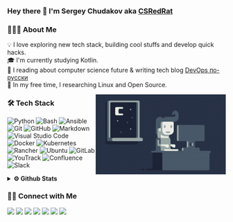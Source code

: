 ### Hey there 👋 I'm Sergey Chudakov aka [CSRedRat](https://github.com/CSRedRat)

### 👨🏻‍💻 About Me

💡 I love exploring new tech stack, building cool stuffs and develop quick hacks.\
🎓 I'm currently studying Kotlin.\
📰 I reading about computer science future & writing tech blog [DevOps по-русски](https://medium.com/ruopsdev)\
🐧 In my free time, I researching Linux and Open Source.

<img alt="Night Coding" src="https://raw.githubusercontent.com/CSRedRat/CSRedRat/master//Night-Coding.gif" align="right"/>

### 🛠 Tech Stack

![Python](https://img.shields.io/badge/-Python-05122A?style=flat&logo=python)
![Bash](https://img.shields.io/badge/-Bash-05122A?style=flat&logo=linux)
![Ansible](https://img.shields.io/badge/-Ansible-05122A?style=flat&logo=ansible)
![Git](https://img.shields.io/badge/-Git-05122A?style=flat&logo=git)
![GitHub](https://img.shields.io/badge/-GitHub-05122A?style=flat&logo=github)
![Markdown](https://img.shields.io/badge/-Markdown-05122A?style=flat&logo=markdown)
![Visual Studio Code](https://img.shields.io/badge/-Visual%20Studio%20Code-05122A?style=flat&logo=visual-studio-code&logoColor=007ACC)
![Docker](https://img.shields.io/badge/-Docker-05122A?style=flat&logo=docker)
![Kubernetes](https://img.shields.io/badge/-Kubernetes-05122A?style=flat&logo=kubernetes)
![Rancher](https://img.shields.io/badge/-Rancher-05122A?style=flat&logo=rancher)
![Ubuntu](https://img.shields.io/badge/-Ubuntu-05122A?style=flat&logo=ubuntu)
![GitLab](https://img.shields.io/badge/-GitLab-05122A?style=flat&logo=gitlab)
![YouTrack](https://img.shields.io/badge/-YouTrack-05122A?style=flat&logo=youtrack)
![Confluence](https://img.shields.io/badge/-Confluence-05122A?style=flat&logo=confluence)
![Slack](https://img.shields.io/badge/-Slack-05122A?style=flat&logo=slack)

<details>	
  <summary><b>⚙️ Github Stats</b></summary>
<img height="180em" src="https://github-readme-stats-eight-theta.vercel.app/api?username=CSRedRat&show_icons=true&theme=dracula&include_all_commits=true&count_private=true" />
</details>

### 🤝🏻 Connect with Me

<a href="mailto:csredrat@gmail.com"><img src="https://img.shields.io/badge/-csredrat@gmail.com-D14836?style=flat&logo=Gmail&logoColor=white"/></a>
<a href="https://t.me/CSRedRat"><img src="https://img.shields.io/badge/-Telegram-0088cc?style=flat&logo=Telegram&logoColor=white"/></a>
<a href="https://linkedin.com/in/chudakov"><img src="https://img.shields.io/badge/-Sergey%20Chudakov-0077B5?style=flat&logo=Linkedin&logoColor=white"/></a>
<a href="https://twitter.com/CSRedRat"><img src="https://img.shields.io/badge/-@CSRedRat-00acee?style=flat&logo=Twitter&logoColor=white"/></a>
<a href="https://chudakov.gq"><img src="https://img.shields.io/badge/-chudakov.gq-3423A6?style=flat&logo=Google-Chrome&logoColor=white"/></a>
<a href="https://gitlab.com/CSRedRat"><img src="https://img.shields.io/badge/-GitLab-e24329?style=flat&logo=GitLab&logoColor=white"/></a>
<a href="https://sergos.medium.com"><img src="https://img.shields.io/badge/-Medium-000000?style=flat&logo=Medium&logoColor=white"/></a>
